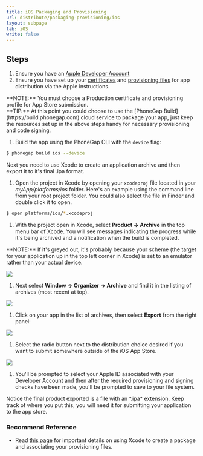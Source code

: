 ```yaml
---
title: iOS Packaging and Provisioning
url: distribute/packaging-provisioning/ios
layout: subpage
tab: iOS
write: false
---
```


## Steps

1. Ensure you have an [Apple Developer Account](http://developer.apple.com)
1. Ensure you have set up your [certificates](https://developer.apple.com/account/ios/certificate/certificateList.action?type=distribution) and [provisioning files](https://developer.apple.com/account/ios/profile/profileCreate.action) for app distribution via the Apple instructions.

  <div class="alert--warning">**NOTE:** You must choose a Production certificate and provisioning profile for App Store submission.</div>

  <div class="alert--info">**TIP:** At this point you could choose to use the [PhoneGap Build](https://build.phonegap.com) cloud service to package your app, just keep the resources set up in the above steps handy for necessary provisioning and code signing.</div>

1. Build the app using the PhoneGap CLI with the `device` flag:

  ```sh
  $ phonegap build ios --device
  ```

Next you need to use Xcode to create an application archive and then export it to it's final .ipa format.

1. Open the project in Xcode by opening your `xcodeproj` file located in your *myApp/platforms/ios* folder. Here's an example using the command line from your root project folder. You could also select the file in Finder and double click it to open.

  ```sh
  $ open platforms/ios/*.xcodeproj
  ```

1. With the project open in Xcode, select **Product -> Archive** in the top menu bar of Xcode. You will see messages indicating the progress while it's being archived and a notification when the build is completed.

  <div class="alert--warning">**NOTE:** If it's greyed out, it's probably because your scheme (the target for your application up in the top left corner in Xcode) is set to an emulator rather than your actual device.</div>

  ![](/images/xcode-scheme.png)

1. Next select **Window -> Organizer -> Archive** and find it in the listing of archives (most recent at top).

  ![](/images/xcode-organizer-archives.png)

1. Click on your app in the list of archives, then select **Export** from the right panel:

  ![](/images/xcode-archive-export.png)

1. Select the radio button next to the distribution choice desired if you want to submit somewhere outside of the iOS App Store.

  ![](images/xcode-organizer-export-method.png)

1. You'll be prompted to select your Apple ID associated with your Developer Account and then after the required provisioning and signing checks have been made, you'll be prompted to save to your file system.

  <div class="alert--note">Notice the final product exported is a file with an *.ipa* extension. Keep track of where you put this, you will need it for submitting your application to the app store.</div>

### Recommend Reference

- Read [this page](https://developer.apple.com/library/ios/documentation/IDEs/Conceptual/AppDistributionGuide/SubmittingYourApp/SubmittingYourApp.html) for important details on using Xcode to create a package and associating your provisioning files.
